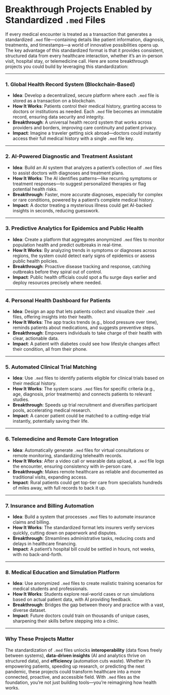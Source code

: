 # Breakthrough Projects Enabled by Standardized `.med` Files

If every medical encounter is treated as a transaction that generates a standardized `.med` file—containing details like patient information, diagnosis, treatments, and timestamps—a world of innovative possibilities opens up. The key advantage of this standardized format is that it provides consistent, structured data from every healthcare interaction, whether it’s an in-person visit, hospital stay, or telemedicine call. Here are some breakthrough projects you could build by leveraging this standardization:

---

### 1. **Global Health Record System (Blockchain-Based)**
- **Idea**: Develop a decentralized, secure platform where each `.med` file is stored as a transaction on a blockchain.
- **How It Works**: Patients control their medical history, granting access to doctors or institutions as needed. Each `.med` file becomes an immutable record, ensuring data security and integrity.
- **Breakthrough**: A universal health record system that works across providers and borders, improving care continuity and patient privacy.
- **Impact**: Imagine a traveler getting sick abroad—doctors could instantly access their full medical history with a single `.med` file key.

---

### 2. **AI-Powered Diagnostic and Treatment Assistant**
- **Idea**: Build an AI system that analyzes a patient’s collection of `.med` files to assist doctors with diagnoses and treatment plans.
- **How It Works**: The AI identifies patterns—like recurring symptoms or treatment responses—to suggest personalized therapies or flag potential health risks.
- **Breakthrough**: Faster, more accurate diagnoses, especially for complex or rare conditions, powered by a patient’s complete medical history.
- **Impact**: A doctor treating a mysterious illness could get AI-backed insights in seconds, reducing guesswork.

---

### 3. **Predictive Analytics for Epidemics and Public Health**
- **Idea**: Create a platform that aggregates anonymized `.med` files to monitor population health and predict outbreaks in real-time.
- **How It Works**: By analyzing trends in symptoms or diagnoses across regions, the system could detect early signs of epidemics or assess public health policies.
- **Breakthrough**: Proactive disease tracking and response, catching outbreaks before they spiral out of control.
- **Impact**: Public health officials could spot a flu surge days earlier and deploy resources precisely where needed.

---

### 4. **Personal Health Dashboard for Patients**
- **Idea**: Design an app that lets patients collect and visualize their `.med` files, offering insights into their health.
- **How It Works**: The app tracks trends (e.g., blood pressure over time), reminds patients about medications, and suggests preventive steps.
- **Breakthrough**: Empowers individuals to take charge of their health with clear, actionable data.
- **Impact**: A patient with diabetes could see how lifestyle changes affect their condition, all from their phone.

---

### 5. **Automated Clinical Trial Matching**
- **Idea**: Use `.med` files to identify patients eligible for clinical trials based on their medical history.
- **How It Works**: The system scans `.med` files for specific criteria (e.g., age, diagnosis, prior treatments) and connects patients to relevant studies.
- **Breakthrough**: Speeds up trial recruitment and diversifies participant pools, accelerating medical research.
- **Impact**: A cancer patient could be matched to a cutting-edge trial instantly, potentially saving their life.

---

### 6. **Telemedicine and Remote Care Integration**
- **Idea**: Automatically generate `.med` files for virtual consultations or remote monitoring, standardizing telehealth records.
- **How It Works**: After a video call or wearable data upload, a `.med` file logs the encounter, ensuring consistency with in-person care.
- **Breakthrough**: Makes remote healthcare as reliable and documented as traditional visits, expanding access.
- **Impact**: Rural patients could get top-tier care from specialists hundreds of miles away, with full records to back it up.

---

### 7. **Insurance and Billing Automation**
- **Idea**: Build a system that processes `.med` files to automate insurance claims and billing.
- **How It Works**: The standardized format lets insurers verify services quickly, cutting down on paperwork and disputes.
- **Breakthrough**: Streamlines administrative tasks, reducing costs and delays in healthcare financing.
- **Impact**: A patient’s hospital bill could be settled in hours, not weeks, with no back-and-forth.

---

### 8. **Medical Education and Simulation Platform**
- **Idea**: Use anonymized `.med` files to create realistic training scenarios for medical students and professionals.
- **How It Works**: Students explore real-world cases or run simulations based on actual patient data, with AI providing feedback.
- **Breakthrough**: Bridges the gap between theory and practice with a vast, diverse dataset.
- **Impact**: Future doctors could train on thousands of unique cases, sharpening their skills before stepping into a clinic.

---

### Why These Projects Matter
The standardization of `.med` files unlocks **interoperability** (data flows freely between systems), **data-driven insights** (AI and analytics thrive on structured data), and **efficiency** (automation cuts waste). Whether it’s empowering patients, speeding up research, or predicting the next pandemic, these projects could transform healthcare into a more connected, proactive, and accessible field. With `.med` files as the foundation, you’re not just building tools—you’re reimagining how health works.
